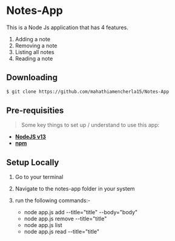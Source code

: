 # Notes-App

This is a Node Js application that has 4 features. 
1. Adding a note
2. Removing a note
3. Listing all notes
4. Reading a note

## Downloading
```bash
$ git clone https://github.com/mahathiamencherla15/Notes-App
```
## Pre-requisities
> Some key things to set up / understand to use this app:

- **[NodeJS v13](https://nodejs.org/en/)**
- **[npm](https://www.npmjs.com/)**


## Setup Locally

1. Go to your terminal

2. Navigate to the notes-app folder in your system

3. run the following commands:-
	- node app.js add --title="title" --body="body"
	- node app.js remove --title="title"
	- node app.js list
	- node app.js read --title="title"